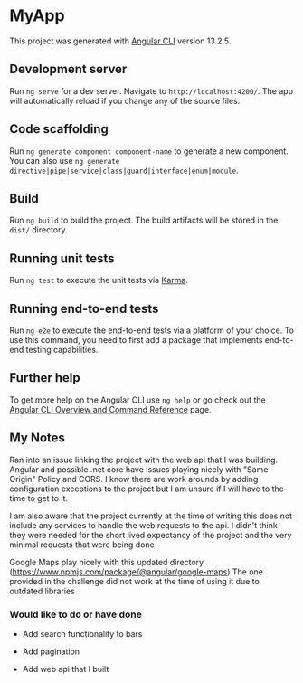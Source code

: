 # MyApp

This project was generated with [Angular CLI](https://github.com/angular/angular-cli) version 13.2.5.

## Development server

Run `ng serve` for a dev server. Navigate to `http://localhost:4200/`. The app will automatically reload if you change any of the source files.

## Code scaffolding

Run `ng generate component component-name` to generate a new component. You can also use `ng generate directive|pipe|service|class|guard|interface|enum|module`.

## Build

Run `ng build` to build the project. The build artifacts will be stored in the `dist/` directory.

## Running unit tests

Run `ng test` to execute the unit tests via [Karma](https://karma-runner.github.io).

## Running end-to-end tests

Run `ng e2e` to execute the end-to-end tests via a platform of your choice. To use this command, you need to first add a package that implements end-to-end testing capabilities.

## Further help

To get more help on the Angular CLI use `ng help` or go check out the [Angular CLI Overview and Command Reference](https://angular.io/cli) page.

## My Notes

Ran into an issue linking the project with the web api that I was building. Angular and possible .net core have issues playing nicely
with "Same Origin" Policy and CORS. I know there are work arounds by adding configuration exceptions to the project but I am
unsure if I will have to the time to get to it. 

I am also aware that the project currently at the time of writing this does not include any services to handle the web requests
to the api. I didn't think they were needed for the short lived expectancy of the project and the very minimal requests that were being done

Google Maps play nicely with this updated directory (https://www.npmjs.com/package/@angular/google-maps) The one provided in the challenge did not work
at the time of using it due to outdated libraries

### Would like to do or have done

- Add search functionality to bars

- Add pagination

- Add web api that I built

